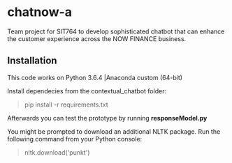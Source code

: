# chatnow-a
Team project for SIT764 to develop sophisticated chatbot that can enhance the customer experience across the NOW FINANCE business.


## Installation

This code works on Python 3.6.4 |Anaconda custom (64-bit)

Install dependecies from the contextual_chatbot folder:
> pip install -r requirements.txt

Afterwards you can test the prototype by running **responseModel.py**

You might be prompted to download an additional NLTK package. Run the following command from your Python console:
>nltk.download('punkt')
